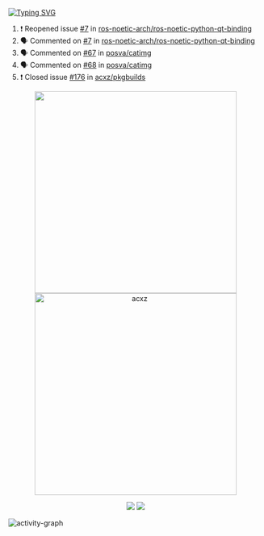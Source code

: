 [![Typing SVG](https://readme-typing-svg.herokuapp.com?size=16&color=AFFFA3&multiline=true&height=75&lines=contributing+to+robotics%2Faerospace%2Fml%2Fgpu+software;packaging+it+for+archlinux;ricer)](https://git.io/typing-svg)

<!--START_SECTION:activity-->
1. ❗️ Reopened issue [#7](https://github.com/ros-noetic-arch/ros-noetic-python-qt-binding/issues/7) in [ros-noetic-arch/ros-noetic-python-qt-binding](https://github.com/ros-noetic-arch/ros-noetic-python-qt-binding)
2. 🗣 Commented on [#7](https://github.com/ros-noetic-arch/ros-noetic-python-qt-binding/issues/7) in [ros-noetic-arch/ros-noetic-python-qt-binding](https://github.com/ros-noetic-arch/ros-noetic-python-qt-binding)
3. 🗣 Commented on [#67](https://github.com/posva/catimg/issues/67) in [posva/catimg](https://github.com/posva/catimg)
4. 🗣 Commented on [#68](https://github.com/posva/catimg/issues/68) in [posva/catimg](https://github.com/posva/catimg)
5. ❗️ Closed issue [#176](https://github.com/acxz/pkgbuilds/issues/176) in [acxz/pkgbuilds](https://github.com/acxz/pkgbuilds)
<!--END_SECTION:activity-->

<p align="center">
  <img width="400em" src=https://github-readme-stats.vercel.app/api?username=acxz&include_all_commits=true&show_icons=true />
  <img width="400em" src="https://github-readme-streak-stats.herokuapp.com/?user=acxz&" alt="acxz" />
</p>

<p align="center">
  <img src=https://github-readme-stats.vercel.app/api/top-langs/?username=acxz&layout=compact />
  <img src=https://github-profile-trophy.vercel.app/?username=acxz&row=2&column=4 />
</p>

![activity-graph](https://activity-graph.herokuapp.com/graph?username=acxz&theme=aqua)
